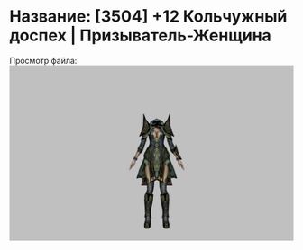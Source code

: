 # Название: [3504] +12 Кольчужный доспех | Призыватель-Женщина

Просмотр файла:
![p090005.png](p090005.png)